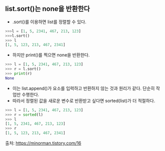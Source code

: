 ## list.sort()는 none을 반환한다
 * .sort()를 이용하면 list를 정렬할 수 있다.
```python
>>>l = [1, 5, 2341, 467, 213, 123]
>>>l.sort()
>>> l
[1, 5, 123, 213, 467, 2341]
```
 * 하지만 print()를 찍으면 none을 반환한다.
```python
>>> l = [1, 5, 2341, 467, 213, 123]
>>> r = l.sort()
>>> print(r)
None
```
 * 이는 list.append()가 요소를 입력하고 반환하지 않는 것과 원리가 같다. 단순히 작업만 수행한다.
 * 따라서 정렬된 값을 새로운 변수로 반환받고 싶다면 sorted(list)가 더 적절하다.
```python
>>> l = [1, 5, 2341, 467, 213, 123]
>>> r = sorted(l)
>>> l
[1, 5, 2341, 467, 213, 123]
>>> r
[1, 5, 123, 213, 467, 2341]
```
  
출처: https://minorman.tistory.com/16

